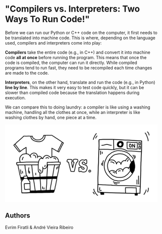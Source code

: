 <!-- BEGIN TITLE -->
# "Compilers vs. Interpreters: Two Ways To Run Code!"
<!-- END TITLE -->

<!-- BEGIN BODY -->
Before we can run our Python or C++ code on the computer, it first needs to be translated into machine code. This is where, depending on the language used, compilers and interpreters come into play:

**Compilers** take the entire code (e.g., in C++) and convert it into machine code **all at once** before running the program. This means that once the code is compiled, the computer can run it directly. While compiled programs tend to run fast, they need to be recompiled each time changes are made to the code.

**Interpreters**, on the other hand, translate and run the code (e.g., in Python) **line by line**. This makes it very easy to test code quickly, but it can be slower than compiled code because the translation happens during execution.

We can compare this to doing laundry: a compiler is like using a washing machine, handling all the clothes at once, while an interpreter is like washing clothes by hand, one piece at a time.
<!-- END BODY -->


<img src="../article-drafts-20240926/figures/image-1-1-compilers_vs_interpreters.png">


## Authors
<!-- BEGIN AUTHOR -->
Evrim Firatli & André Vieira Ribeiro
<!-- END AUTHOR -->
